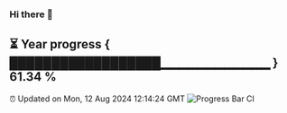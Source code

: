 ### Hi there 👋
⏳ Year progress { ██████████████████▁▁▁▁▁▁▁▁▁▁▁▁ } 61.34 %
---
⏰ Updated on Mon, 12 Aug 2024 12:14:24 GMT
![Progress Bar CI](https://github.com/Moyi321/Moyi321/workflows/Progress%20Bar%20CI/badge.svg)
